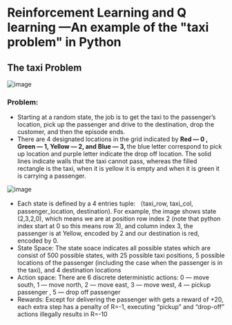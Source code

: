 
# Reinforcement Learning and Q learning —An example of the "taxi problem" in Python

## The taxi Problem
![image](https://user-images.githubusercontent.com/78371221/236786923-ccd09f01-4886-49e0-95d1-459ec50e7a59.png)


### Problem:
- Starting at a random state, the job is to get the taxi to the passenger’s location, pick up the passenger and drive to the destination, drop the customer, and then the episode ends.
- There are 4 designated locations in the grid indicated by <b>Red — 0 , Green — 1, Yellow — 2, and Blue — 3, </b>the blue letter correspond to pick up location and purple letter indicate the drop off location. The solid lines indicate walls that the taxi cannot pass, whereas the filled rectangle is the taxi, when it is yellow it is empty and when it is green it is carrying a passenger.

![image](https://user-images.githubusercontent.com/78371221/236786972-e95bb3c3-abea-42fb-886e-f7a464f7641b.png)

- Each state is defined by a 4 entries tuple: （taxi_row, taxi_col, passenger_location, destination). For example, the image shows state (2,3,2,0), which means we are at position row index 2 (note that python index start at 0 so this means row 3), and column index 3, the passenger is at Yellow, encoded by 2 and our destination is red, encoded by 0.
- State Space: The state soace indicates all possible states which are consist of 500 possible states, with 25 possible taxi positions, 5 possible locations of the passenger (including the case when the passenger is in the taxi), and 4 destination locations
- Action space: There are 6 discrete deterministic actions: 0 — move south, 1 — move north, 2 — move east, 3 — move west, 4 — pickup passenger , 5 — drop off passenger
- Rewards: Except for delivering the passenger with gets a reward of +20, each extra step has a penalty of R=-1, executing “pickup” and “drop-off” actions illegally results in R=-10


